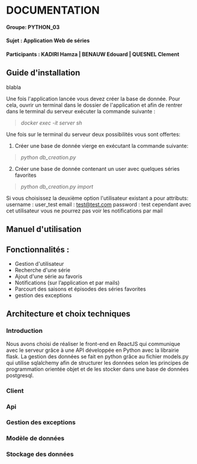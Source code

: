 # DOCUMENTATION

#### Groupe: PYTHON_03
#### Sujet : Application Web de séries
#### Participants : KADIRI Hamza | BENAUW Edouard | QUESNEL Clement

## Guide d'installation

blabla

Une fois l'application lancée vous devez créer la base de donnée. 
Pour cela, ouvrir un terminal dans le dossier de l'application et afin de rentrer dans le terminal du serveur exécuter la commande suivante :
>*docker exec -it server sh*


Une fois sur le terminal du serveur deux possibilités vous sont offertes:
1) Créer une base de donnée vierge en exécutant la commande suivante:
>*python db_creation.py*
2) Créer une base de donnée contenant un user avec quelques séries favorites
>*python db_creation.py import*

Si vous choisissez la deuxième option l'utilisateur existant a pour attributs:
username : user_test
email : test@test.com
password : test
cependant avec cet utilisateur vous ne pourrez pas voir les notifications par mail

## Manuel d'utilisation

## Fonctionnalités :
- Gestion d'utilisateur
- Recherche d'une série
- Ajout d'une série au favoris
- Notifications (sur l’application et par mails)
- Parcourt des saisons et épisodes des séries favorites
- gestion des exceptions

## Architecture et choix techniques
### Introduction
Nous avons choisi de réaliser le front-end en ReactJS qui communique avec le serveur grâce à une API développée en Python avec la librairie flask. La gestion des données se fait en python grâce au fichier models.py qui utilise sqlalchemy afin de structurer les données selon les principes de programmation orientée objet et de les stocker dans une base de données postgresql.
### Client
### Api 
### Gestion des exceptions
### Modèle de données
### Stockage des données
